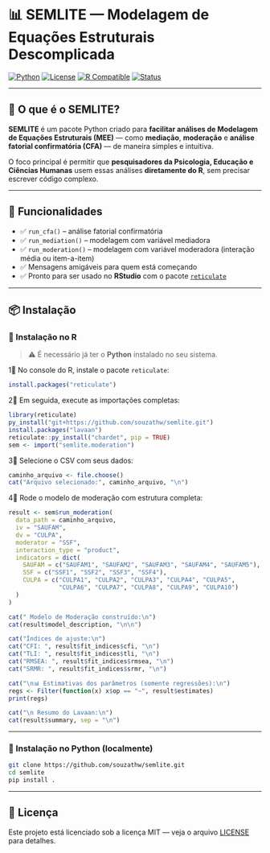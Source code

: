 # 📊 SEMLITE — Modelagem de Equações Estruturais Descomplicada

[![Python](https://img.shields.io/badge/Python-3.8%2B-blue?logo=python)](https://www.python.org/)
[![License](https://img.shields.io/badge/license-MIT-green)](LICENSE)
[![R Compatible](https://img.shields.io/badge/R-Compatible-success?logo=r)](https://cran.r-project.org/)
[![Status](https://img.shields.io/badge/status-Beta-yellow)]()

---

## 🌟 O que é o SEMLITE?

**SEMLITE** é um pacote Python criado para **facilitar análises de Modelagem de Equações Estruturais (MEE)** — como **mediação**, **moderação** e **análise fatorial confirmatória (CFA)** — de maneira simples e intuitiva.

O foco principal é permitir que **pesquisadores da Psicologia, Educação e Ciências Humanas** usem essas análises **diretamente do R**, sem precisar escrever código complexo.

---

## 🧰 Funcionalidades

- ✅ `run_cfa()` – análise fatorial confirmatória
- ✅ `run_mediation()` – modelagem com variável mediadora
- ✅ `run_moderation()` – modelagem com variável moderadora (interação média ou item-a-item)
- ✅ Mensagens amigáveis para quem está começando
- ✅ Pronto para ser usado no **RStudio** com o pacote [`reticulate`](https://rstudio.github.io/reticulate/)

---

## 📦 Instalação

### 🔹 Instalação no **R**

> ⚠️ É necessário já ter o **Python** instalado no seu sistema.

1⃣ No console do R, instale o pacote `reticulate`:

```r
install.packages("reticulate")
```

2⃣ Em seguida, execute as importações completas:

```r
library(reticulate)
py_install("git+https://github.com/souzathw/semlite.git")
install.packages("lavaan")
reticulate::py_install("chardet", pip = TRUE)
sem <- import("semlite.moderation")
```

3⃣ Selecione o CSV com seus dados:

```r
caminho_arquivo <- file.choose()
cat("Arquivo selecionado:", caminho_arquivo, "\n")
```

4⃣ Rode o modelo de moderação com estrutura completa:

```r
result <- sem$run_moderation(
  data_path = caminho_arquivo,
  iv = "SAUFAM",
  dv = "CULPA",
  moderator = "SSF",
  interaction_type = "product",
  indicators = dict(
    SAUFAM = c("SAUFAM1", "SAUFAM2", "SAUFAM3", "SAUFAM4", "SAUFAM5"),
    SSF = c("SSF1", "SSF2", "SSF3", "SSF4"),
    CULPA = c("CULPA1", "CULPA2", "CULPA3", "CULPA4", "CULPA5",
              "CULPA6", "CULPA7", "CULPA8", "CULPA9", "CULPA10")
  )
)

cat(" Modelo de Moderação construído:\n")
cat(result$model_description, "\n\n")

cat("Índices de ajuste:\n")
cat("CFI: ", result$fit_indices$cfi, "\n")
cat("TLI: ", result$fit_indices$tli, "\n")
cat("RMSEA: ", result$fit_indices$rmsea, "\n")
cat("SRMR: ", result$fit_indices$srmr, "\n")

cat("\n📊 Estimativas dos parâmetros (somente regressões):\n")
regs <- Filter(function(x) x$op == "~", result$estimates)
print(regs)

cat("\n Resumo do Lavaan:\n")
cat(result$summary, sep = "\n")
```

---

### 🔹 Instalação no **Python** (localmente)

```bash
git clone https://github.com/souzathw/semlite.git
cd semlite
pip install .
```

---

## 🧠 Licença

Este projeto está licenciado sob a licença MIT — veja o arquivo [LICENSE](LICENSE) para detalhes.
